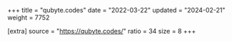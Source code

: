 +++
title = "qubyte.codes"
date = "2022-03-22"
updated = "2024-02-21"
weight = 7752

[extra]
source = "https://qubyte.codes/"
ratio = 34
size = 8
+++
